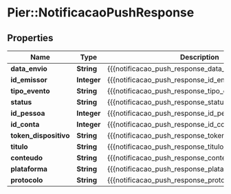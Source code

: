 # Pier::NotificacaoPushResponse

## Properties
Name | Type | Description | Notes
------------ | ------------- | ------------- | -------------
**data_envio** | **String** | {{{notificacao_push_response_data_envio_value}}} | [optional] 
**id_emissor** | **Integer** | {{{notificacao_push_response_id_emissor_value}}} | [optional] 
**tipo_evento** | **String** | {{{notificacao_push_response_tipo_evento_value}}} | [optional] 
**status** | **String** | {{{notificacao_push_response_status_value}}} | [optional] 
**id_pessoa** | **Integer** | {{{notificacao_push_response_id_pessoa_value}}} | 
**id_conta** | **Integer** | {{{notificacao_push_response_id_conta_value}}} | 
**token_dispositivo** | **String** | {{{notificacao_push_response_token_dispositivo_value}}} | 
**titulo** | **String** | {{{notificacao_push_response_titulo_value}}} | 
**conteudo** | **String** | {{{notificacao_push_response_conteudo_value}}} | 
**plataforma** | **String** | {{{notificacao_push_response_plataforma_value}}} | [optional] 
**protocolo** | **String** | {{{notificacao_push_response_protocolo_value}}} | [optional] 


